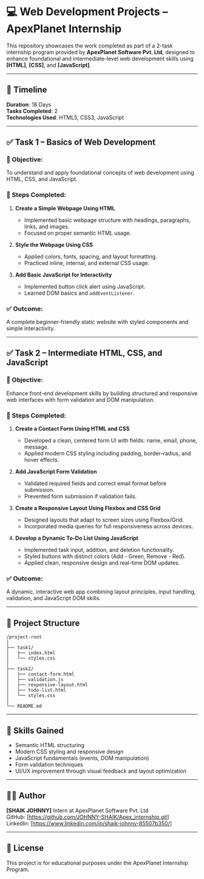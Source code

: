 
# 💻 Web Development Projects – ApexPlanet Internship

This repository showcases the work completed as part of a 2-task internship program provided by **ApexPlanet Software Pvt. Ltd**, designed to enhance foundational and intermediate-level web development skills using **[HTML]**, **[CSS]**, and **[JavaScript]**.

---

## 📅 Timeline
**Duration**: 18 Days  
**Tasks Completed**: 2  
**Technologies Used**: HTML5, CSS3, JavaScript

---

## ✅ Task 1 – Basics of Web Development

### 🔹 Objective:
To understand and apply foundational concepts of web development using HTML, CSS, and JavaScript.

### 📌 Steps Completed:
1. **Create a Simple Webpage Using HTML**  
   - Implemented basic webpage structure with headings, paragraphs, links, and images.
   - Focused on proper semantic HTML usage.

2. **Style the Webpage Using CSS**  
   - Applied colors, fonts, spacing, and layout formatting.
   - Practiced inline, internal, and external CSS usage.

3. **Add Basic JavaScript for Interactivity**  
   - Implemented button click alert using JavaScript.
   - Learned DOM basics and `addEventListener`.

### ✅ Outcome:
A complete beginner-friendly static website with styled components and simple interactivity.

---

## ✅ Task 2 – Intermediate HTML, CSS, and JavaScript

### 🔹 Objective:
Enhance front-end development skills by building structured and responsive web interfaces with form validation and DOM manipulation.

### 📌 Steps Completed:
1. **Create a Contact Form Using HTML and CSS**  
   - Developed a clean, centered form UI with fields: name, email, phone, message.
   - Applied modern CSS styling including padding, border-radius, and hover effects.

2. **Add JavaScript Form Validation**  
   - Validated required fields and correct email format before submission.
   - Prevented form submission if validation fails.

3. **Create a Responsive Layout Using Flexbox and CSS Grid**  
   - Designed layouts that adapt to screen sizes using Flexbox/Grid.
   - Incorporated media queries for full responsiveness across devices.

4. **Develop a Dynamic To-Do List Using JavaScript**  
   - Implemented task input, addition, and deletion functionality.
   - Styled buttons with distinct colors (Add - Green, Remove - Red).
   - Applied clean, responsive design and real-time DOM updates.

### ✅ Outcome:
A dynamic, interactive web app combining layout principles, input handling, validation, and JavaScript DOM skills.

---

## 📂 Project Structure

```
/project-root
│
├── task1/
│   ├── index.html
│   └── styles.css
│
├── task2/
│   ├── contact-form.html
│   ├── validation.js
│   ├── responsive-layout.html
│   ├── todo-list.html
│   └── styles.css
│
└── README.md
```

---

## 🎯 Skills Gained

- Semantic HTML structuring
- Modern CSS styling and responsive design
- JavaScript fundamentals (events, DOM manipulation)
- Form validation techniques
- UI/UX improvement through visual feedback and layout optimization

---

## 👨‍💻 Author

**[SHAIK JOHNNY]**
Intern at ApexPlanet Software Pvt. Ltd  
GitHub: [https://github.com/JOHNNY-SHAIK/Apex_internship.git]  
LinkedIn: [https://www.linkedin.com/in/shaik-johnny-85507b350/]

---

## 📜 License

This project is for educational purposes under the ApexPlanet Internship Program.

